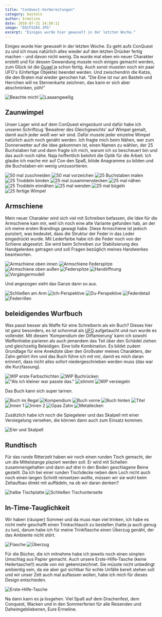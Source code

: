 ```yaml
---
title: "ConQuest-Vorbereitungen"
category: basteln
author: Ermeline
date: 2016-07-31 14:50:11
image: "DSCF5265.JPG"
excerpt: "Einiges wurde hier gewuselt in der letzten Woche."
---
```


Einiges wurde hier gewuselt in der letzten Woche. Es geht aufs ConQuest zu und ich muss natürlich alles wieder auf den letzten Drücker fertig machen - und davon nicht wenig. Da wurde mal eben ein neuer Charakter erstellt und für dessen Gewandung musste noch einiges gemacht werden, zum Glück ist die [Gugel](/2016/07/guck-mal-ne-gugel/) ja schon fertig. Auch sonst mussten noch ein paar UFO's (Unfertige Objekte) beendet werden. Und zwischendrin die Katze, die den Braten mal wieder gerochen hat.
"Die Eine ist nur am Basteln und Herrchen will ne Sternenkarte zeichnen, das kann er sich aber abschminken, pöh!"

![Beachte mich!](DSCF5256.JPG)
![Laaaangweilig](DSCF5262.JPG)


## Zaunwimpel

Unser Lager wird auf dem ConQuest eingezäunt und dafür habe ich unseren Schriftzug 'Bewahrer des Gleichgewichts' auf Wimpel gemalt, damit auch jeder weiß wer wir sind. Dafür musste jeder einzelne Wimpel natürlich auch noch genäht werden. Ich fragte mich beim Nähen, wer zum Donnerwetter auf die Idee gekommen ist, einen Namen zu wählen, der 25 Buchstaben hat und dann fragte ich mich, warum ich so bescheuert bin und das auch noch nähe. Naja hoffentlich belohnt die Optik für die Arbeit. Ich glaube ich mache mir auf Con den Spaß, blöde Anagramme zu bilden und die Buchstaben ein wenig umzusortieren.

![50 mal zuschneiden](DSCF4753.JPG)
![50 mal vorzeichen](DSCF4757.JPG)
![25 Buchstaben malen](DSCF4758.JPG)
![25 Troddeln binden](DSCF4760.JPG)
![25 mal zusammenstecken](DSCF4764.JPG)
![25 mal nähen](DSCF4766.JPG)
![25 Troddeln einnähen](DSCF4770.JPG)
![25 mal wenden](DSCF4777.JPG)
![25 mal bügeln](DSCF4778.JPG)
![25 fertige Wimpel](DSCF5279.JPG)


## Armschiene

Mein neuer Charakter wird sich viel mit Schreiben befassen, die Idee für die Armschiene kam mir, weil ich noch eine alte Variante gefunden hab, an der ich meine ersten Brandings gewagt habe. Diese Armschiene ist jedoch punziert, was bedeutet, dass die Struktur der Feder in das Leder eingedrückt wurde. Mit Lederfarbe habe ich die Feder noch von der Schiene abgesetzt. Sie wird beim Schreiben zur Stabilisierung des Handgelenkes getragen und soll Fragen bezüglich meines Handwerkes beantworten. 

![Armschiene oben innen](DSCF5230.JPG)
![Armschiene Federspitze](DSCF5235.JPG)
![Armschiene oben außen](DSCF5234.JPG)
![Federspitze](DSCF5232.JPG)
![Handöffnung](DSCF5233.JPG)
![Vorgängermodell](DSCF5244.JPG)

Und angezogen sieht das Ganze dann so aus.

![Schließen am Arm](DSCF5236.JPG)
![Ich-Perspektive](DSCF5237.JPG)
![Du-Perspektive](DSCF5239.JPG)
![Federdetail](DSCF5240.JPG)
![Federrillen](DSCF5241.JPG)


## beleidigendes Wurfbuch

Was passt besser als Waffe für eine Schreiberin als ein Buch? Dieses hier ist ganz besonders, es ist schonmal als [UFO](/2016/04/was-man-neben-einer-challenge-noch-tut/) aufgetaucht und nun wurde es vollendet. Mit diesem 'Kompendium der Diffamierung' kann ich sowohl Waffenhiebe parieren als auch jemandem das Teil über den Schädel ziehen und gleichzeitig Beleidigen. Eine tolle Kombination. Es bildet zudem Grundlage für eine Anekdote über den Großvater meines Charakters, der Zahn gehört ihm und das Buch führe ich mit mir, damit es mich daran erinnert, dass nicht alles sofort niedergeschrieben werden muss (das war die Kurzfassung).

![WIP erste Farbschichten](DSCF5251.JPG)
![WIP Buchrücken](DSCF5253.JPG)
!["Als ich kleiner war passte das."](DSCF5245.JPG)
![stimmt](DSCF3450.JPG)
![WIP versiegeln](DSCF5264.JPG)

Das Buch kann sich super tarnen.

![Buch im Regal](DSCF5265.JPG)
![Kompendium](DSCF5266.JPG)
![Buch vorne](DSCF5268.JPG)
![Buch hinten](DSCF5269.JPG)
![Titel](DSCF5272.JPG)
![Innen 1](DSCF5273.JPG)
![Innen 2](DSCF5274.JPG)
![Opas Zahn](DSCF5275.JPG)
![Metallecken](DSCF5276.JPG)

Zusätzlich habe ich noch die Spiegeleier und das Skalpell mit einer Versiegelung versehen, die können dann auch zum Einsatz kommen.

![Eier und Skalpell](DSCF5280.JPG)


## Rundtisch

Für das runde Ritterzelt haben wir noch einen runden Tisch gemacht, der um die Mittelstange plaziert werden soll. Er wird mit Schellen zusammengehalten und dann auf drei in den Boden geschlagene Beine gestellt. Da ich bei einer runden Tischdecke neben dem Loch nicht auch noch einen langen Schnitt reinsetzen wollte, müssen wir sie wohl beim Zeltaufbau direkt mit auffädeln, na ob wir daran denken?

![halbe Tischplatte](DSCF5282.JPG)
![Schließen Tischunterseite](DSCF5281.JPG)


## In-Time-Tauglichkeit

Wir haben (räusper) Sommer und da muss man viel trinken, ich habe es nicht mehr geschafft einen Trinkschlauch zu bestellen (hatte ja auch genug zu tun), darum habe ich für meine Trinkflasche einen Überzug genäht, der das Ambiente nicht stört. 

![Flasche](DSCF5286.JPG)
![Überzug](DSCF5285.JPG)

Für die Bücher, die ich mitnehme habe ich jeweils noch einen simplen Umschlag aus Papier gemacht.
Auch unsere Erste-Hilfe-Tasche (keine Heilertasche!!) wurde von mir gekennzeichnet. Sie müsste nicht unbedingt ambientig sein, da sie aber gut sichtbar für echte Unfälle bereit stehen soll und wir unser Zelt auch mal auflassen wollen, habe ich mich für dieses Design entschieden. 

![Erste-Hilfe-Tasche](DSCF5287.JPG)

Na dann kann es ja losgehen. Viel Spaß auf dem Drachenfest, dem Conquest, Wacken und in den Sommerferien für alle Reisenden und Daheimgebliebenen, Eure Ermeline.

